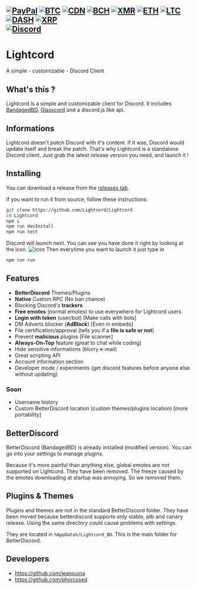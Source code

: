 [![PayPal](https://img.shields.io/badge/donate-PayPal-blue?logo=PayPal&style=flat-square)](https://paypal.me/jenwina)
[![BTC](https://img.shields.io/endpoint?url=https://raw.githubusercontent.com/phorcysed/cryptodonate/master/badges/bitcoin.json&style=flat-square)](https://phorcysed.github.io/cryptodonate/btc.html?address=14hL2fPS2ASoe8Hcif87EqCS5AGHrepGKp&note=https://github.com/phorcysed)
[![CDN](https://img.shields.io/endpoint?url=https://raw.githubusercontent.com/phorcysed/cryptodonate/master/badges/cdn.json&style=flat-square)](https://phorcysed.github.io/cryptodonate/cdn.html?address=CbdW3pR4HBWJ6wyc1JeNXP4L2fh8QiL85v&note=https://github.com/phorcysed)
[![BCH](https://img.shields.io/endpoint?url=https://raw.githubusercontent.com/phorcysed/cryptodonate/master/badges/bitcoincash.json&style=flat-square)](https://phorcysed.github.io/cryptodonate/bch.html?address=qzqwhfyvkl324fue86r55q656nftfmxkhsn6qugenq&note=https://github.com/phorcysed)
[![XMR](https://img.shields.io/endpoint?url=https://raw.githubusercontent.com/phorcysed/cryptodonate/master/badges/monero.json&style=flat-square)](https://phorcysed.github.io/cryptodonate/xmr.html?address=42pGf1KHHpqaifJd3TtWSdcTmhGVwFp24cGxDoqaYLQJ6rH4pM7KqtUdTpoyxHScDTSJpPA2Bnv19b1bs2uPXgSMH2KYkwj&note=https://github.com/phorcysed)
[![ETH](https://img.shields.io/endpoint?url=https://raw.githubusercontent.com/phorcysed/cryptodonate/master/badges/ethereum.json&style=flat-square)](https://phorcysed.github.io/cryptodonate/eth.html?address=0xEFE45F22Ee844bf2Ba0E4d853FA0bC8c028fAfFe&note=https://github.com/phorcysed)
[![LTC](https://img.shields.io/endpoint?url=https://raw.githubusercontent.com/phorcysed/cryptodonate/master/badges/litecoin.json&style=flat-square)](https://phorcysed.github.io/cryptodonate/ltc.html?address=LNTmfMjHJgTHaB7rj8ZuWWuU1XkP2YeGCA&note=https://github.com/phorcysed)
[![DASH](https://img.shields.io/endpoint?url=https://raw.githubusercontent.com/phorcysed/cryptodonate/master/badges/dash.json&style=flat-square)](https://phorcysed.github.io/cryptodonate/dash.html?address=XvdDn9gjqeBhYdC9ydPSYbqEdM49YpVqHx&note=https://github.com/phorcysed)
[![XRP](https://img.shields.io/endpoint?url=https://raw.githubusercontent.com/phorcysed/cryptodonate/master/badges/ripple.json&style=flat-square)](https://phorcysed.github.io/cryptodonate/xrp.html?address=rELWE8F2QpKPDqb9poNrjXQJpf2fnevvYM&note=https://github.com/phorcysed)
<br />
[![Discord](https://img.shields.io/discord/705908350218666117?logo=discord&style=flat-square&color=%237289DA)](https://discord.gg/7eFff2A)
---
# Lightcord
A simple - customizable - Discord Client

## What's this ?
Lightcord is a simple and customizable client for Discord.
It includes [BandagedBD](https://github.com/rauenzi/BetterDiscordApp), [Glasscord](https://github.com/AryToNeX/Glasscord) and a discord.js like api.

## Informations
Lightcord doesn't *patch* Discord with it's content. If it was, Discord would update itself and break the patch. That's why Lightcord is a standalone Discord client. Just grab the latest release version you need, and launch it !

## Installing 
You can download a release from the [releases tab](https://github.com/Lightcord/Lightcord/releases).

If you want to run it from source, follow these instructions:
```sh
git clone https://github.com/Lightcord/Lightcord
cd Lightcord
npm i
npm run devInstall
npm run test
```
Discord will launch next. You can see you have done it right by looking at the icon. 
![icon](https://raw.githubusercontent.com/Lightcord/Lightcord/master/imagery/68747470733a2f2f692e696d6775722e636f6d2f72486e73504e4f2e706e67.png?token=APKOOA2LWWLCCUO2CIT2YPK64FHJA)
Then everytime you want to launch it just type in
```sh
npm run run
```

## Features
* **BetterDiscord** Themes/Plugins
* **Native** Custom RPC (No ban chance)
* Blocking Discord's **trackers**
* **Free emotes** (normal emotes) to use everywhere for Lightcord users
* **Login with token** (user/bot) [Make calls with bots]
* DM Adverts blocker (**AdBlock**) [Even in embeds]
* File certification/approval (tells you if a **file is safe or not**)
* Prevent **malicious** plugins [File scanner]
* **Always-On-Top** feature (great to chat while coding)
* Hide sensitive informations (blurry e-mail)
* Great scripting API
* Account information section
* Developer mode / experiments (get discord features before anyone else without updating)

### Soon
* Username history
* Custom BetterDiscord location (custom themes/plugins location) [more portability]

## BetterDiscord
BetterDiscord (BandagedBD) is already installed (modified version).
You can go into your settings to manage plugins. 

Because it's more painful than anything else, global emotes are not supported on Lightcord. They have been removed. 
The freeze caused by the emotes downloading at startup was annoying. So we removed them.

## Plugins & Themes
Plugins and themes are not in the standard BetterDiscord folder. They have been moved because betterdiscord supports only stable, ptb and canary release. Using the same directory could cause problems with settings.

They are located in `%AppData%/Lightcord_BD`. This is the main folder for BetterDiscord.

## Developers
* https://github.com/jeanouina
* https://github.com/phorcysed
